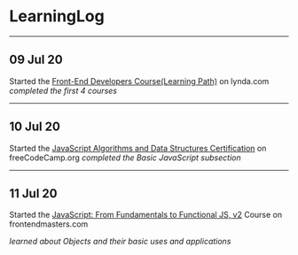 # LearningLog

----------------------------------------------------------

## 09 Jul 20

Started the [Front-End Developers Course(Learning Path)](https://www.lynda.com/learning-paths/Web/become-a-front-end-web-developer) on lynda.com                       
*completed the first 4 courses*

----------------------------------------------------------
## 10 Jul 20 

Started the [JavaScript Algorithms and Data Structures Certification](https://www.freecodecamp.org/learn/javascript-algorithms-and-data-structures/basic-javascript/) on freeCodeCamp.org
*completed the *Basic JavaScript* subsection*

----------------------------------------------------------
## 11 Jul 20 

Started the [JavaScript: From Fundamentals to Functional JS, v2](https://frontendmasters.com/courses/js-fundamentals-functional-v2/) Course on frontendmasters.com

*learned about *Objects* and their basic uses and applications*

